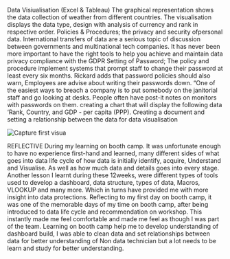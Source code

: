 Data Visiualisation (Excel & Tableau)
The graphical representation shows the data collection of weather from different countries. The visualisation displays the data type, design with analysis of currency and rank in respective order.
Policies & Procedures; the privacy and security ofpersonal data. International transfers of data are a serious topic of discussion between governments and multinational tech companies. It has never been more important to have the right tools to help you achieve and maintain data privacy compliance with the GDPR
Setting of Password; The policy and procedure implement systems that prompt staff to change their password at least every six months. Rickard adds that password policies should also warn, Employees  are advise about writing their passwords down. “One of the easiest ways to breach a company is to put somebody on the janitorial staff and go looking at desks. People often have post-it notes on monitors with passwords on them.
creating a chart that will display the following data ‘Rank, Country, and GDP - per capita (PPP). 
Creating a document and setting a relationship between the data for data  visualisation

![Capture first visua](https://github.com/Nimotfash/Wendy/assets/136696913/80353680-e45b-44c1-a2c8-058d7918aa93)

REFLECTIVE
During my learning on booth camp. It was unfortunate enough to have no experience first-hand and learned, many different sides of what goes into data life cycle of how data is initially identify, acquire, Understand and Visualise. As well as how much data and details goes into every stage. Another lesson I learnt during these 12weeks, were different types of tools used to develop a dashboard, data structure, types of data, Macros, VLOOKUP and many more. Which in turns have provided me with more insight into data protections.
Reflecting to my first day on booth camp, it was one of the memorable days of my time on booth camp, after being introduced to data life cycle and recommendation on workshop. This instantly made me feel comfortable and made me feel as though I was part of the team.
Learning on booth camp help me to develop understanding of dashboard build, I was able to clean data and set relationships between data for better understanding of Non data technician but a lot needs to be learn and study for better understanding.








